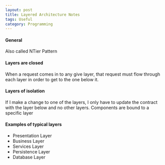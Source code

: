 ```yaml
---
layout: post
title: Layered Architecture Notes
tags: Useful
category: Programming
---
```


#### General ####

Also called NTier Pattern

#### Layers are closed ####

When a request comes in to any give layer, that request must flow through each layer in order to get to the one below it.

#### Layers of isolation ####

If I make a change to one of the layers, I only have to update the contract with the layer below and no other layers. Components are bound to a specific layer
 
#### Examples of typical layers ####

- Presentation Layer  
- Business Layer  
- Services Layer  
- Persistence Layer  
- Database Layer  
